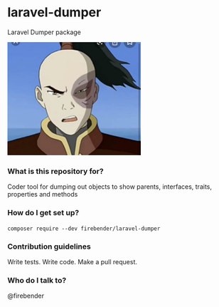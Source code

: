 # laravel-dumper #

Laravel Dumper package

<img src="docs/assets/zuko.jpeg" width="300">

### What is this repository for? ###

Coder tool for dumping out objects to show parents, interfaces, traits, properties and methods

### How do I get set up? ###

    composer require --dev firebender/laravel-dumper

### Contribution guidelines ###

Write tests. Write code. Make a pull request. 

### Who do I talk to? ###

@firebender
